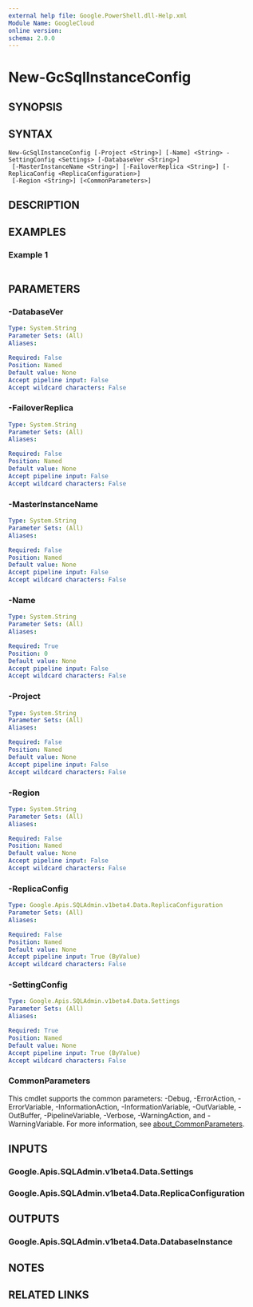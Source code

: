 ```yaml
---
external help file: Google.PowerShell.dll-Help.xml
Module Name: GoogleCloud
online version:
schema: 2.0.0
---
```


# New-GcSqlInstanceConfig

## SYNOPSIS


## SYNTAX

```
New-GcSqlInstanceConfig [-Project <String>] [-Name] <String> -SettingConfig <Settings> [-DatabaseVer <String>]
 [-MasterInstanceName <String>] [-FailoverReplica <String>] [-ReplicaConfig <ReplicaConfiguration>]
 [-Region <String>] [<CommonParameters>]
```

## DESCRIPTION


## EXAMPLES

### Example 1
```powershell

```



## PARAMETERS

### -DatabaseVer


```yaml
Type: System.String
Parameter Sets: (All)
Aliases:

Required: False
Position: Named
Default value: None
Accept pipeline input: False
Accept wildcard characters: False
```

### -FailoverReplica


```yaml
Type: System.String
Parameter Sets: (All)
Aliases:

Required: False
Position: Named
Default value: None
Accept pipeline input: False
Accept wildcard characters: False
```

### -MasterInstanceName


```yaml
Type: System.String
Parameter Sets: (All)
Aliases:

Required: False
Position: Named
Default value: None
Accept pipeline input: False
Accept wildcard characters: False
```

### -Name


```yaml
Type: System.String
Parameter Sets: (All)
Aliases:

Required: True
Position: 0
Default value: None
Accept pipeline input: False
Accept wildcard characters: False
```

### -Project


```yaml
Type: System.String
Parameter Sets: (All)
Aliases:

Required: False
Position: Named
Default value: None
Accept pipeline input: False
Accept wildcard characters: False
```

### -Region


```yaml
Type: System.String
Parameter Sets: (All)
Aliases:

Required: False
Position: Named
Default value: None
Accept pipeline input: False
Accept wildcard characters: False
```

### -ReplicaConfig


```yaml
Type: Google.Apis.SQLAdmin.v1beta4.Data.ReplicaConfiguration
Parameter Sets: (All)
Aliases:

Required: False
Position: Named
Default value: None
Accept pipeline input: True (ByValue)
Accept wildcard characters: False
```

### -SettingConfig


```yaml
Type: Google.Apis.SQLAdmin.v1beta4.Data.Settings
Parameter Sets: (All)
Aliases:

Required: True
Position: Named
Default value: None
Accept pipeline input: True (ByValue)
Accept wildcard characters: False
```

### CommonParameters
This cmdlet supports the common parameters: -Debug, -ErrorAction, -ErrorVariable, -InformationAction, -InformationVariable, -OutVariable, -OutBuffer, -PipelineVariable, -Verbose, -WarningAction, and -WarningVariable. For more information, see [about_CommonParameters](http://go.microsoft.com/fwlink/?LinkID=113216).

## INPUTS

### Google.Apis.SQLAdmin.v1beta4.Data.Settings

### Google.Apis.SQLAdmin.v1beta4.Data.ReplicaConfiguration

## OUTPUTS

### Google.Apis.SQLAdmin.v1beta4.Data.DatabaseInstance

## NOTES

## RELATED LINKS
